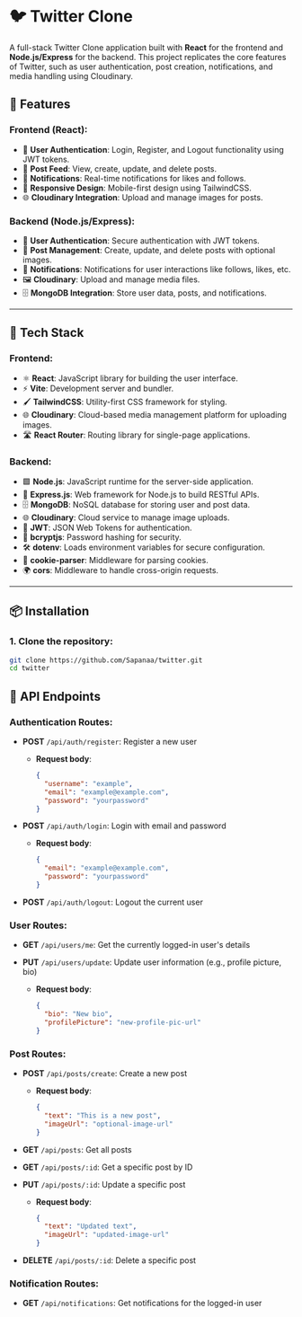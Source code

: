 # 🐦 Twitter Clone

A full-stack Twitter Clone application built with **React** for the frontend and **Node.js/Express** for the backend. This project replicates the core features of Twitter, such as user authentication, post creation, notifications, and media handling using Cloudinary.

## 🚀 Features

### Frontend (React):
- 🔐 **User Authentication**: Login, Register, and Logout functionality using JWT tokens.
- 📰 **Post Feed**: View, create, update, and delete posts.
- 🔔 **Notifications**: Real-time notifications for likes and follows.
- 📱 **Responsive Design**: Mobile-first design using TailwindCSS.
- 🌐 **Cloudinary Integration**: Upload and manage images for posts.

### Backend (Node.js/Express):
- 🔐 **User Authentication**: Secure authentication with JWT tokens.
- 📝 **Post Management**: Create, update, and delete posts with optional images.
- 🔔 **Notifications**: Notifications for user interactions like follows, likes, etc.
- 🖼️ **Cloudinary**: Upload and manage media files.
- 🗄️ **MongoDB Integration**: Store user data, posts, and notifications.

---

## 🧰 Tech Stack

### Frontend:
- ⚛️ **React**: JavaScript library for building the user interface.
- ⚡ **Vite**: Development server and bundler.
- 🖌️ **TailwindCSS**: Utility-first CSS framework for styling.
- 🌐 **Cloudinary**: Cloud-based media management platform for uploading images.
- 🛣️ **React Router**: Routing library for single-page applications.

### Backend:
- 🟩 **Node.js**: JavaScript runtime for the server-side application.
- 🚀 **Express.js**: Web framework for Node.js to build RESTful APIs.
- 🗄️ **MongoDB**: NoSQL database for storing user and post data.
- 🌐 **Cloudinary**: Cloud service to manage image uploads.
- 🧳 **JWT**: JSON Web Tokens for authentication.
- 🔑 **bcryptjs**: Password hashing for security.
- 🛠️ **dotenv**: Loads environment variables for secure configuration.
- 🍪 **cookie-parser**: Middleware for parsing cookies.
- 🌍 **cors**: Middleware to handle cross-origin requests.

---

## 📦 Installation

### 1. **Clone the repository:**

```bash
git clone https://github.com/Sapanaa/twitter.git
cd twitter
```


## 🚀 API Endpoints

### Authentication Routes:

- **POST** `/api/auth/register`: Register a new user
  - **Request body**: 
    ```json
    {
      "username": "example",
      "email": "example@example.com",
      "password": "yourpassword"
    }
    ```

- **POST** `/api/auth/login`: Login with email and password
  - **Request body**:
    ```json
    {
      "email": "example@example.com",
      "password": "yourpassword"
    }
    ```

- **POST** `/api/auth/logout`: Logout the current user

### User Routes:

- **GET** `/api/users/me`: Get the currently logged-in user's details

- **PUT** `/api/users/update`: Update user information (e.g., profile picture, bio)
  - **Request body**:
    ```json
    {
      "bio": "New bio",
      "profilePicture": "new-profile-pic-url"
    }
    ```

### Post Routes:

- **POST** `/api/posts/create`: Create a new post
  - **Request body**:
    ```json
    {
      "text": "This is a new post",
      "imageUrl": "optional-image-url"
    }
    ```

- **GET** `/api/posts`: Get all posts

- **GET** `/api/posts/:id`: Get a specific post by ID

- **PUT** `/api/posts/:id`: Update a specific post
  - **Request body**:
    ```json
    {
      "text": "Updated text",
      "imageUrl": "updated-image-url"
    }
    ```

- **DELETE** `/api/posts/:id`: Delete a specific post

### Notification Routes:

- **GET** `/api/notifications`: Get notifications for the logged-in user


